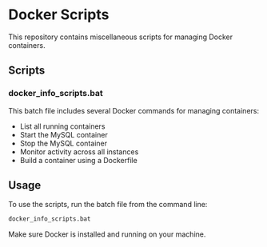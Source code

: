 # Docker Scripts

This repository contains miscellaneous scripts for managing Docker containers.

## Scripts

### docker_info_scripts.bat

This batch file includes several Docker commands for managing containers:

- List all running containers
- Start the MySQL container
- Stop the MySQL container
- Monitor activity across all instances
- Build a container using a Dockerfile

## Usage

To use the scripts, run the batch file from the command line:

```sh
docker_info_scripts.bat
```

Make sure Docker is installed and running on your machine.
